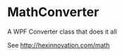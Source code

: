 MathConverter
=============

A WPF Converter class that does it all

See http://hexinnovation.com/math